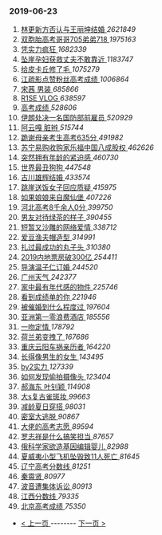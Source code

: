 ### 2019-06-23 
1. [ 林更新方否认与王丽坤结婚 ](https://s.weibo.com/weibo?q=%23%E6%9E%97%E6%9B%B4%E6%96%B0%E6%96%B9%E5%90%A6%E8%AE%A4%E4%B8%8E%E7%8E%8B%E4%B8%BD%E5%9D%A4%E7%BB%93%E5%A9%9A%23&Refer=top) *2621849*
1. [ 双胞胎高考哥哥705弟弟718 ](https://s.weibo.com/weibo?q=%23%E5%8F%8C%E8%83%9E%E8%83%8E%E9%AB%98%E8%80%83%E5%93%A5%E5%93%A5705%E5%BC%9F%E5%BC%9F718%23&Refer=top) *1975163*
1. [ 凭实力疯狂 ](https://s.weibo.com/weibo?q=%23%E5%87%AD%E5%AE%9E%E5%8A%9B%E7%96%AF%E7%8B%82%23&Refer=top) *1682339*
1. [ 坠崖孕妇获救丈夫不敢靠近 ](https://s.weibo.com/weibo?q=%23%E5%9D%A0%E5%B4%96%E5%AD%95%E5%A6%87%E8%8E%B7%E6%95%91%E4%B8%88%E5%A4%AB%E4%B8%8D%E6%95%A2%E9%9D%A0%E8%BF%91%23&Refer=top) *1183747*
1. [ 给皮卡丘修了毛 ](https://s.weibo.com/weibo?q=%23%E7%BB%99%E7%9A%AE%E5%8D%A1%E4%B8%98%E4%BF%AE%E4%BA%86%E6%AF%9B%23&Refer=top) *1075279*
1. [ 江疏影点赞粉丝高考成绩 ](https://s.weibo.com/weibo?q=%23%E6%B1%9F%E7%96%8F%E5%BD%B1%E7%82%B9%E8%B5%9E%E7%B2%89%E4%B8%9D%E9%AB%98%E8%80%83%E6%88%90%E7%BB%A9%23&Refer=top) *1006864*
1. [ 宋茜 男装 ](https://s.weibo.com/weibo?q=%E5%AE%8B%E8%8C%9C%20%E7%94%B7%E8%A3%85&Refer=top) *685866*
1. [ R1SE VLOG ](https://s.weibo.com/weibo?q=%23R1SE%20VLOG%23&Refer=top) *638597*
1. [ 高考成绩 ](https://s.weibo.com/weibo?q=%23%E9%AB%98%E8%80%83%E6%88%90%E7%BB%A9%23&Refer=top) *528606*
1. [ 伊朗处决一名国防部前雇员 ](https://s.weibo.com/weibo?q=%E4%BC%8A%E6%9C%97%E5%A4%84%E5%86%B3%E4%B8%80%E5%90%8D%E5%9B%BD%E9%98%B2%E9%83%A8%E5%89%8D%E9%9B%87%E5%91%98&Refer=top) *520929*
1. [ 阿云嘎 脏辫 ](https://s.weibo.com/weibo?q=%23%E9%98%BF%E4%BA%91%E5%98%8E%20%E8%84%8F%E8%BE%AB%23&Refer=top) *515744*
1. [ 跪谢母亲考生高考635分 ](https://s.weibo.com/weibo?q=%23%E8%B7%AA%E8%B0%A2%E6%AF%8D%E4%BA%B2%E8%80%83%E7%94%9F%E9%AB%98%E8%80%83635%E5%88%86%23&Refer=top) *491982*
1. [ 苏宁易购收购家乐福中国八成股权 ](https://s.weibo.com/weibo?q=%E8%8B%8F%E5%AE%81%E6%98%93%E8%B4%AD%E6%94%B6%E8%B4%AD%E5%AE%B6%E4%B9%90%E7%A6%8F%E4%B8%AD%E5%9B%BD%E5%85%AB%E6%88%90%E8%82%A1%E6%9D%83&Refer=top) *462626*
1. [ 突然拥有年龄的紧迫感 ](https://s.weibo.com/weibo?q=%23%E7%AA%81%E7%84%B6%E6%8B%A5%E6%9C%89%E5%B9%B4%E9%BE%84%E7%9A%84%E7%B4%A7%E8%BF%AB%E6%84%9F%23&Refer=top) *460730*
1. [ 世界最丑狗狗 ](https://s.weibo.com/weibo?q=%23%E4%B8%96%E7%95%8C%E6%9C%80%E4%B8%91%E7%8B%97%E7%8B%97%23&Refer=top) *447548*
1. [ 古川雄辉结婚 ](https://s.weibo.com/weibo?q=%23%E5%8F%A4%E5%B7%9D%E9%9B%84%E8%BE%89%E7%BB%93%E5%A9%9A%23&Refer=top) *433574*
1. [ 跳崖送饭女子回应质疑 ](https://s.weibo.com/weibo?q=%23%E8%B7%B3%E5%B4%96%E9%80%81%E9%A5%AD%E5%A5%B3%E5%AD%90%E5%9B%9E%E5%BA%94%E8%B4%A8%E7%96%91%23&Refer=top) *415975*
1. [ 如果娘娘来自魔仙堡 ](https://s.weibo.com/weibo?q=%23%E5%A6%82%E6%9E%9C%E5%A8%98%E5%A8%98%E6%9D%A5%E8%87%AA%E9%AD%94%E4%BB%99%E5%A0%A1%23&Refer=top) *407226*
1. [ 河北高考8千余人0分 ](https://s.weibo.com/weibo?q=%23%E6%B2%B3%E5%8C%97%E9%AB%98%E8%80%838%E5%8D%83%E4%BD%99%E4%BA%BA0%E5%88%86%23&Refer=top) *399750*
1. [ 男友对待绿茶的样子 ](https://s.weibo.com/weibo?q=%23%E7%94%B7%E5%8F%8B%E5%AF%B9%E5%BE%85%E7%BB%BF%E8%8C%B6%E7%9A%84%E6%A0%B7%E5%AD%90%23&Refer=top) *390455*
1. [ 短暂又沙雕的网络爱情 ](https://s.weibo.com/weibo?q=%23%E7%9F%AD%E6%9A%82%E5%8F%88%E6%B2%99%E9%9B%95%E7%9A%84%E7%BD%91%E7%BB%9C%E7%88%B1%E6%83%85%23&Refer=top) *338712*
1. [ 爱豆渔夫帽造型 ](https://s.weibo.com/weibo?q=%23%E7%88%B1%E8%B1%86%E6%B8%94%E5%A4%AB%E5%B8%BD%E9%80%A0%E5%9E%8B%23&Refer=top) *314991*
1. [ 扎过最成功的丸子头 ](https://s.weibo.com/weibo?q=%23%E6%89%8E%E8%BF%87%E6%9C%80%E6%88%90%E5%8A%9F%E7%9A%84%E4%B8%B8%E5%AD%90%E5%A4%B4%23&Refer=top) *310380*
1. [ 2019内地票房破300亿 ](https://s.weibo.com/weibo?q=2019%E5%86%85%E5%9C%B0%E7%A5%A8%E6%88%BF%E7%A0%B4300%E4%BA%BF&Refer=top) *254411*
1. [ 导演温子仁订婚 ](https://s.weibo.com/weibo?q=%23%E5%AF%BC%E6%BC%94%E6%B8%A9%E5%AD%90%E4%BB%81%E8%AE%A2%E5%A9%9A%23&Refer=top) *244520*
1. [ 广州天气 ](https://s.weibo.com/weibo?q=%E5%B9%BF%E5%B7%9E%E5%A4%A9%E6%B0%94&Refer=top) *242377*
1. [ 家中最有年代感的物件 ](https://s.weibo.com/weibo?q=%23%E5%AE%B6%E4%B8%AD%E6%9C%80%E6%9C%89%E5%B9%B4%E4%BB%A3%E6%84%9F%E7%9A%84%E7%89%A9%E4%BB%B6%23&Refer=top) *225746*
1. [ 看到成绩单的你 ](https://s.weibo.com/weibo?q=%23%E7%9C%8B%E5%88%B0%E6%88%90%E7%BB%A9%E5%8D%95%E7%9A%84%E4%BD%A0%23&Refer=top) *221946*
1. [ 被催婚到什么程度过 ](https://s.weibo.com/weibo?q=%23%E8%A2%AB%E5%82%AC%E5%A9%9A%E5%88%B0%E4%BB%80%E4%B9%88%E7%A8%8B%E5%BA%A6%E8%BF%87%23&Refer=top) *197604*
1. [ 亚洲第一零浪费酒店 ](https://s.weibo.com/weibo?q=%E4%BA%9A%E6%B4%B2%E7%AC%AC%E4%B8%80%E9%9B%B6%E6%B5%AA%E8%B4%B9%E9%85%92%E5%BA%97&Refer=top) *185556*
1. [ 一吻定情 ](https://s.weibo.com/weibo?q=%E4%B8%80%E5%90%BB%E5%AE%9A%E6%83%85&Refer=top) *178792*
1. [ 荷兰弟变拽了 ](https://s.weibo.com/weibo?q=%23%E8%8D%B7%E5%85%B0%E5%BC%9F%E5%8F%98%E6%8B%BD%E4%BA%86%23&Refer=top) *167686*
1. [ 重庆云阳车祸亲历者 ](https://s.weibo.com/weibo?q=%E9%87%8D%E5%BA%86%E4%BA%91%E9%98%B3%E8%BD%A6%E7%A5%B8%E4%BA%B2%E5%8E%86%E8%80%85&Refer=top) *164220*
1. [ 长得像男生的女生 ](https://s.weibo.com/weibo?q=%23%E9%95%BF%E5%BE%97%E5%83%8F%E7%94%B7%E7%94%9F%E7%9A%84%E5%A5%B3%E7%94%9F%23&Refer=top) *143495*
1. [ by2实力 ](https://s.weibo.com/weibo?q=%23by2%E5%AE%9E%E5%8A%9B%23&Refer=top) *127339*
1. [ 如何发现偷拍摄像头 ](https://s.weibo.com/weibo?q=%23%E5%A6%82%E4%BD%95%E5%8F%91%E7%8E%B0%E5%81%B7%E6%8B%8D%E6%91%84%E5%83%8F%E5%A4%B4%23&Refer=top) *123404*
1. [ 郝海东 叶钊颖 ](https://s.weibo.com/weibo?q=%E9%83%9D%E6%B5%B7%E4%B8%9C%20%E5%8F%B6%E9%92%8A%E9%A2%96&Refer=top) *114908*
1. [ 大s复古雀斑妆 ](https://s.weibo.com/weibo?q=%23%E5%A4%A7s%E5%A4%8D%E5%8F%A4%E9%9B%80%E6%96%91%E5%A6%86%23&Refer=top) *99663*
1. [ 减龄夏日穿搭 ](https://s.weibo.com/weibo?q=%23%E5%87%8F%E9%BE%84%E5%A4%8F%E6%97%A5%E7%A9%BF%E6%90%AD%23&Refer=top) *98031*
1. [ 密室大逃脱 ](https://s.weibo.com/weibo?q=%E5%AF%86%E5%AE%A4%E5%A4%A7%E9%80%83%E8%84%B1&Refer=top) *90867*
1. [ 大佬的高考志愿 ](https://s.weibo.com/weibo?q=%23%E5%A4%A7%E4%BD%AC%E7%9A%84%E9%AB%98%E8%80%83%E5%BF%97%E6%84%BF%23&Refer=top) *89594*
1. [ 罗志祥是什么搞笑担当 ](https://s.weibo.com/weibo?q=%23%E7%BD%97%E5%BF%97%E7%A5%A5%E6%98%AF%E4%BB%80%E4%B9%88%E6%90%9E%E7%AC%91%E6%8B%85%E5%BD%93%23&Refer=top) *87657*
1. [ 俄科学家欲造基因编辑婴儿 ](https://s.weibo.com/weibo?q=%E4%BF%84%E7%A7%91%E5%AD%A6%E5%AE%B6%E6%AC%B2%E9%80%A0%E5%9F%BA%E5%9B%A0%E7%BC%96%E8%BE%91%E5%A9%B4%E5%84%BF&Refer=top) *82988*
1. [ 夏威夷小型飞机坠毁致11人死亡 ](https://s.weibo.com/weibo?q=%E5%A4%8F%E5%A8%81%E5%A4%B7%E5%B0%8F%E5%9E%8B%E9%A3%9E%E6%9C%BA%E5%9D%A0%E6%AF%81%E8%87%B411%E4%BA%BA%E6%AD%BB%E4%BA%A1&Refer=top) *81645*
1. [ 辽宁高考分数线 ](https://s.weibo.com/weibo?q=%E8%BE%BD%E5%AE%81%E9%AB%98%E8%80%83%E5%88%86%E6%95%B0%E7%BA%BF&Refer=top) *81251*
1. [ 秦霄贤 ](https://s.weibo.com/weibo?q=%23%E7%A7%A6%E9%9C%84%E8%B4%A4%23&Refer=top) *80977*
1. [ 波音遭集体诉讼 ](https://s.weibo.com/weibo?q=%E6%B3%A2%E9%9F%B3%E9%81%AD%E9%9B%86%E4%BD%93%E8%AF%89%E8%AE%BC&Refer=top) *80913*
1. [ 江西分数线 ](https://s.weibo.com/weibo?q=%23%E6%B1%9F%E8%A5%BF%E5%88%86%E6%95%B0%E7%BA%BF%23&Refer=top) *79335*
1. [ 北京高考成绩 ](https://s.weibo.com/weibo?q=%23%E5%8C%97%E4%BA%AC%E9%AB%98%E8%80%83%E6%88%90%E7%BB%A9%23&Refer=top) *75350* 

- [ < 上一页 ](https://github.com/able8/weibo-hot-record/blob/master/2019-06-22.md) -------- [ 下一页 > ](https://github.com/able8/weibo-hot-record/blob/master/2019-06-24.md)